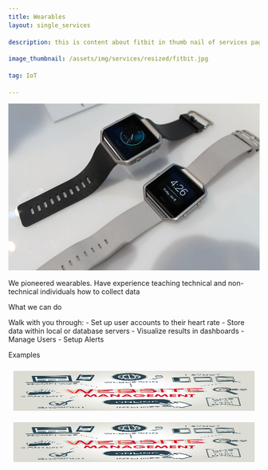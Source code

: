 ```yaml
---
title: Wearables
layout: single_services

description: this is content about fitbit in thumb nail of services page

image_thumbnail: /assets/img/services/resized/fitbit.jpg

tag: IoT

---
```



<div class="col-12">
    <center>
    <img class="mb-50" src="/assets/img/services/fitbit.jpg" alt="">
</center>
</div>
<div class="col-12 col-lg-10">

<p>We pioneered wearables. Have experience teaching technical and non-technical individuals how to collect data</p>


<p> What we can do </p>
Walk with you through:
- Set up user accounts to their heart rate
- Store data within local or database servers
- Visualize results in dashboards 
- Manage Users
- Setup Alerts


<p> Examples </p>
<!-- Fitbit collection -->
<!-- Analyzing Fitbit -->

<div class="row">
  <div class="column" style="padding:10px">
    <img src="/assets/img/services/webdev.jpg" width="80" height="80" alt="Snow" style="width:100%">
  </div>

  <div class="column" style="padding:10px">
    <img src="/assets/img/services/webdev.jpg" width="80" height="80" alt="Forest" style="width:100%">
  </div>
</div>